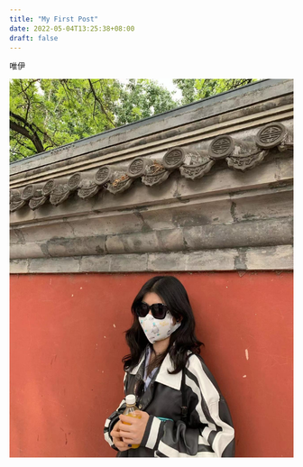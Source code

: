 ```yaml
---
title: "My First Post"
date: 2022-05-04T13:25:38+08:00
draft: false
---
```

唯伊

![唯一](https://github.com/zeroleonard/myblog/blob/main/pic/onlyu.jpg#center)
